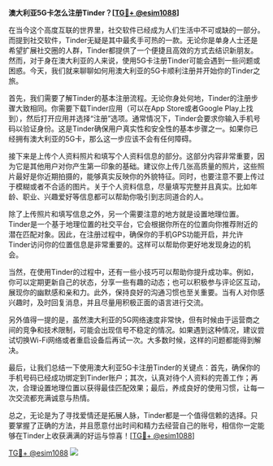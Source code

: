 **澳大利亚5G卡怎么注册Tinder？[[TG💪+ @esim1088](https://t.me/s/esim1088)]**

在当今这个高度互联的世界里，社交软件已经成为人们生活中不可或缺的一部分。而提到社交软件，Tinder无疑是其中最炙手可热的一款。无论你是单身人士还是希望扩展社交圈的人群，Tinder都提供了一个便捷且高效的方式去结识新朋友。然而，对于身在澳大利亚的人来说，使用5G卡注册Tinder可能会遇到一些问题或困惑。今天，我们就来聊聊如何用澳大利亚的5G卡顺利注册并开始你的Tinder之旅。

首先，我们需要了解Tinder的基本注册流程。无论你身处何地，Tinder的注册步骤大致相同。你需要下载Tinder应用（可以在App Store或者Google Play上找到），然后打开应用并选择“注册”选项。通常情况下，Tinder会要求你输入手机号码以验证身份。这是Tinder确保用户真实性和安全性的基本步骤之一。如果你已经拥有澳大利亚的5G卡，那么这一步应该不会有任何障碍。

接下来是上传个人资料照片和填写个人资料信息的部分。这部分内容非常重要，因为它是其他用户对你产生第一印象的基础。建议你上传几张高质量的照片，这些照片最好是你近期拍摄的，能够真实反映你的外貌特征。同时，也要注意不要上传过于模糊或者不合适的图片。关于个人资料信息，尽量填写完整并且真实。比如年龄、职业、兴趣爱好等信息都可以帮助你吸引到志同道合的人。

除了上传照片和填写信息之外，另一个需要注意的地方就是设置地理位置。Tinder是一个基于地理位置的社交平台，它会根据你所在的位置向你推荐附近的潜在匹配对象。因此，在注册过程中，确保你的手机GPS功能开启，并允许Tinder访问你的位置信息是非常重要的。这样可以帮助你更好地发现身边的机会。

当然，在使用Tinder的过程中，还有一些小技巧可以帮助你提升成功率。例如，你可以定期更新自己的状态，分享一些有趣的动态；也可以积极参与评论区互动，展现你的幽默感和亲和力。此外，保持良好的沟通习惯也至关重要。当有人对你感兴趣时，及时回复消息，并且尽量用积极正面的语言进行交流。

另外值得一提的是，虽然澳大利亚的5G网络速度非常快，但有时候由于运营商之间的竞争和技术限制，可能会出现信号不稳定的情况。如果遇到这种情况，建议尝试切换Wi-Fi网络或者重启设备后再试一次。大多数时候，这样的问题都能得到解决。

最后，让我们总结一下使用澳大利亚5G卡注册Tinder的关键点：首先，确保你的手机号码已经成功绑定到Tinder账户；其次，认真对待个人资料的完善工作；再次，合理设置地理位置以获得最佳匹配效果；最后，养成良好的使用习惯，让每一次交流都充满诚意与热情。

总之，无论是为了寻找爱情还是拓展人脉，Tinder都是一个值得信赖的选择。只要掌握了正确的方法，并且愿意付出时间和精力去经营自己的账号，相信你一定能够在Tinder上收获满满的好运与惊喜！[[TG💪+ @esim1088](https://t.me/s/esim1088)]

[TG💪+ @esim1088](https://t.me/s/esim1088) ![](https://i.postimg.cc/4NQfJmqS/Snipaste-2025-05-13-00-14-12.png)
